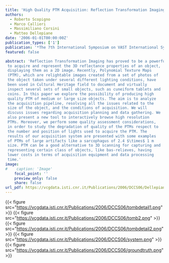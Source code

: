 ```yaml
---
title: 'High Quality PTM Acquisition: Reflection Transformation Imaging for Large Objects'
authors:
  - Roberto Scopigno
  - Marco Callieri
  - Massimiliano Corsini
  - Matteo Dellepiane
date: '2006-01-01T00:00:00Z'
publication_types: ['1']
publication: '*The 7th International Symposium on VAST International Symposium on Virtual Reality, Archaeology and Cultural Heritage*'
featured: false

abstract: 'Reflection Transformation Imaging has proved to be a powerful method
 to acquire and represent the 3D reflectance properties of an object,
 displaying them as a 2D image. Recently, Polynomial Texture Maps
 (PTM), which are relightable images created from a set of photos of
 the object taken under several different lighting conditions, have
 been used in Cultural Heritage field to document and virtually
 inspect several sets of small objects, such as cuneiform tablets and
 coins. In this paper we explore the possibility of producing high
 quality PTM of medium or large size objects. The aim is to analyze
 the acquisition pipeline, resolving all the issues related to the
 size of the object, and the conditions of acquisition. We will
 discuss issues regarding acquisition planning and data gathering. We
 also present a new tool to interactively browse high resolution
 PTMs. Moreover, we perform some quality assessment considerations,
 in order to study the degradation of quality of the PTMs respect to
 the number and position of lights used to acquire the PTM. The
 results of our acquisition system are presented with some examples
 of PTMs of large artifacts like a sarcophagus of 2.4 $\times$ 1 m
 size. PTM can be a good alternative to 3D scanning for capturing and
 representing certain class of objects, like bas-relieves, having
 lower costs in terms of acquisition equipment and data processing
 time.'
image:
#    caption: 'Image'
    focal_point: ''
    preview_only: false
    share: false
url_pdf: https://vcgdata.isti.cnr.it/Publications/2006/DCCS06/Dellepiane_et_al_High_quality_PTM.pdf
---
```

{{< figure src="https://vcgdata.isti.cnr.it/Publications/2006/DCCS06/tombdetail1.png" >}}
{{< figure src="https://vcgdata.isti.cnr.it/Publications/2006/DCCS06/tomb2.png" >}}
{{< figure src="https://vcgdata.isti.cnr.it/Publications/2006/DCCS06/tombdetail2.png" >}}
{{< figure src="https://vcgdata.isti.cnr.it/Publications/2006/DCCS06/system.png" >}}
{{< figure src="https://vcgdata.isti.cnr.it/Publications/2006/DCCS06/groundtruth.png" >}}
